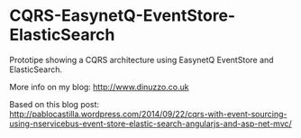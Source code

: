 CQRS-EasynetQ-EventStore-ElasticSearch
=========================================

Prototipe showing a CQRS architecture using EasynetQ EventStore and ElasticSearch. 

More info on my blog: http://www.dinuzzo.co.uk 

Based on this blog post:
http://pablocastilla.wordpress.com/2014/09/22/cqrs-with-event-sourcing-using-nservicebus-event-store-elastic-search-angularjs-and-asp-net-mvc/
